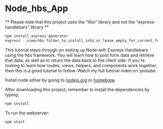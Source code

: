 # Node_hbs_App

** Please note that this project uses the "hbs" library and not the "express-handlebars" library **
```javascript
npm install express-generator
express --view=hbs folder_to_install_into_or_leave_empty_for_current_folder
```

This tutorial steps through on setting up Node with Express Handlebars using the hbs framework. You will learn how to post form data and retrieve that data, as well as to return the data back to the client side. If you're looking to learn how routes, views, helpers, and components work together, then this is a good tutorial to follow. Watch my full tutorial video on youtube.

Install node either by going to [nodejs.org](https://nodejs.org) or [homebrew](https://brew.sh)

After downloading this project, remember to install the dependencies by typing:
```javascript
npm install
```

To run the webserver:
```javascript
npm start
```
